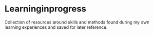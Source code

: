 # Learninginprogress
Collection of resources around skills and methods found during my own learning experiences and saved for later reference.
